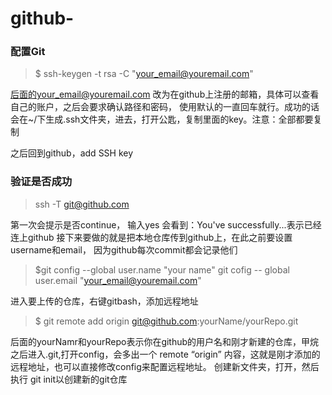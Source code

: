 # github-

### 配置Git

> $ ssh-keygen -t rsa -C "your_email@youremail.com"

  后面的your_email@youremail.com 改为在github上注册的邮箱，具体可以查看自己的账户，之后会要求确认路径和密码，
使用默认的一直回车就行。成功的话会在~/下生成.ssh文件夹，进去，打开公匙，复制里面的key。注意：全部都要复制

之后回到github，add SSH key

### 验证是否成功
>ssh -T git@github.com

第一次会提示是否continue， 输入yes 会看到：You've successfully...表示已经连上github
接下来要做的就是把本地仓库传到github上，在此之前要设置username和email， 因为github每次commit都会记录他们

>$git config --global user.name "your name"
  git cofig -- global user.email "your_email@youremail.com"
  
 进入要上传的仓库，右键gitbash，添加远程地址
 >$ git remote add origin git@github.com:yourName/yourRepo.git
 
 后面的yourNamr和yourRepo表示你在github的用户名和刚才新建的仓库，甲烷之后进入.git,打开config，会多出一个 remote “origin”
 内容，这就是刚才添加的远程地址，也可以直接修改config来配置远程地址。
 创建新文件夹，打开，然后执行 git init以创建新的git仓库
 
 
